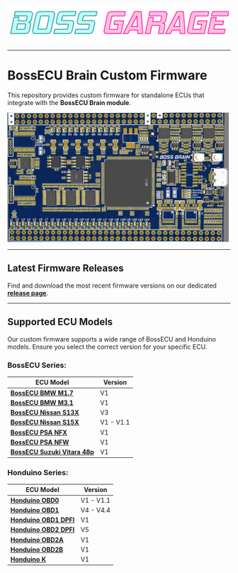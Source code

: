 <p align="left">
  <a href="https://bossgarage.eu" target="_blank" rel="noopener noreferrer">
    <img src="images/bossgarage-logo.png" alt="Boss Garage Logo" width="500" title="Visit the Boss Garage Store">
  </a>
</p>

---

# BossECU Brain Custom Firmware

This repository provides custom firmware for standalone ECUs that integrate with the **BossECU Brain module**.

<p align="left">
  <img src="images/BossBrain_Render.jpg" alt="BossECU Brain Module" width="500" title="BossECU Brain Module Overview">
</p>

---

## Latest Firmware Releases

Find and download the most recent firmware versions on our dedicated [**release page**](https://github.com/bossthetuga/BossECU-Brain/releases).

---

## Supported ECU Models

Our custom firmware supports a wide range of BossECU and Honduino models. Ensure you select the correct version for your specific ECU.

### BossECU Series:

| ECU Model             | Version |
| --------------------- | ------- |
| [**BossECU BMW M1.7**](https://bossgarage.eu/en/products/bossecu-bmw-m1-7) | V1      |
| [**BossECU BMW M3.1**](https://bossgarage.eu/en/products/bossecu-bmw-m3-1) | V1      |
| [**BossECU Nissan S13X**](https://bossgarage.eu/en/products/boss-ecu-s13x) | V3      |
| [**BossECU Nissan S15X**](https://bossgarage.eu/en/products/boss-ecu-s15x) | V1 - V1.1 |
| [**BossECU PSA NFX**](https://bossgarage.eu/en/products/bossecu-psa-nfx) | V1      |
| [**BossECU PSA NFW**](https://bossgarage.eu/en/products/bossecu-psa-nfw) | V1      |
| [**BossECU Suzuki Vitara 48p**](https://bossgarage.eu/en/products/bossecu-suzuki-vitara-48p) | V1      |

### Honduino Series:

| ECU Model           | Version   |
| ------------------- | --------- |
| [**Honduino OBD0**](https://bossgarage.eu/en/products/honduino-obd0) | V1 - V1.1 |
| [**Honduino OBD1**](https://bossgarage.eu/en/products/honduino-obd1) | V4 - V4.4 |
| [**Honduino OBD1 DPFI**](https://bossgarage.eu/en/products/honduino-obd1-dpfi) | V1        |
| [**Honduino OBD2 DPFI**](https://bossgarage.eu/en/products/honduino-obd2-dpfi) | V5        |
| [**Honduino OBD2A**](https://bossgarage.eu/en/products/honduino-obd2a) | V1        |
| [**Honduino OBD2B**](https://bossgarage.eu/en/products/honduino-obd2b) | V1        |
| [**Honduino K**](https://bossgarage.eu/en/products/honduino-k) | V1        |
